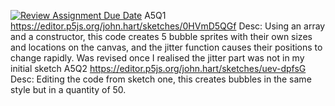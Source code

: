 [![Review Assignment Due Date](https://classroom.github.com/assets/deadline-readme-button-24ddc0f5d75046c5622901739e7c5dd533143b0c8e959d652212380cedb1ea36.svg)](https://classroom.github.com/a/pJv4oXRo)
A5Q1 https://editor.p5js.org/john.hart/sketches/0HVmD5QGf Desc: Using an array and a constructor, this code creates 5 bubble sprites with
their own sizes and locations on the canvas, and the jitter function causes their positions to change rapidly. Was revised once I realised
the jitter part was not in my initial sketch
A5Q2 https://editor.p5js.org/john.hart/sketches/uev-dpfsG Desc: Editing the code from sketch one, this creates bubbles in the same style but
in a quantity of 50.
